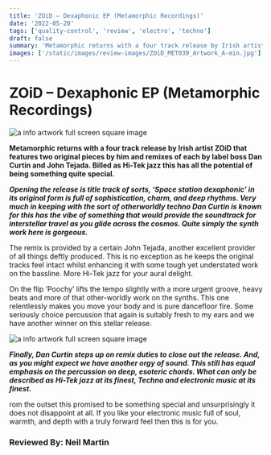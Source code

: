 ```yaml
---
title: 'ZOiD – Dexaphonic EP (Metamorphic Recordings)'
date: '2022-05-20'
tags: ['quality-control', 'review', 'electro', 'techno']
draft: false
summary: 'Metamorphic returns with a four track release by Irish artist ZOiD that features two original pieces by him and remixes of each by label boss Dan Curtin and John Tejada.'
images: ['/static/images/review-images/ZOiD_MET039_Artwork_A-min.jpg']
---
```


# ZOiD – Dexaphonic EP (Metamorphic Recordings)

<div className="my-1 px-2 phone: w-full desktop: overflow-hidden xl:my-1 xl:px-2 xl:w-1/2">
  <Image
    alt="a info artwork full screen square image"
    src="/static/images/review-images/ZOiD_MET039_Artwork_A-min.jpg"
    width={700}
    height={700}
  />
</div>

**Metamorphic returns with a four track release by Irish artist ZOiD that features two original pieces by him and remixes of each by label boss Dan Curtin and John Tejada. Billed as Hi-Tek jazz this has all the potential of being something quite special.**

**_Opening the release is title track of sorts, ‘Space station dexaphonic’ in its original form is full of sophistication, charm, and deep rhythms. Very much in keeping with the sort of otherworldly techno Dan Curtin is known for this has the vibe of something that would provide the soundtrack for interstellar travel as you glide across the cosmos. Quite simply the synth work here is gorgeous._**

The remix is provided by a certain John Tejada, another excellent provider of all things deftly produced. This is no exception as he keeps the original tracks feel intact whilst enhancing it with some tough yet understated work on the bassline. More Hi-Tek jazz for your aural delight.

On the flip ‘Poochy’ lifts the tempo slightly with a more urgent groove, heavy beats and more of that other-worldly work on the synths. This one relentlessly makes you move your body and is pure dancefloor fire. Some seriously choice percussion that again is suitably fresh to my ears and we have another winner on this stellar release.

<div className="my-1 px-2 phone: w-full desktop: overflow-hidden xl:my-1 xl:px-2 xl:w-1/2">
  <Image
    alt="a info artwork full screen square image"
    src="/static/images/review-images/JohnTejada-min.jpg"
    width={700}
    height={700}
  />
</div>

**_Finally, Dan Curtin steps up on remix duties to close out the release. And, as you might expect we have another orgy of sound. This still has equal emphasis on the percussion on deep, esoteric chords. What can only be described as Hi-Tek jazz at its finest, Techno and electronic music at its finest._**

rom the outset this promised to be something special and unsurprisingly it does not disappoint at all. If you like your electronic music full of soul, warmth, and depth with a truly forward feel then this is for you.

### Reviewed By: Neil Martin
